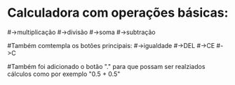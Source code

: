 # Calculadora com operações básicas:

#->multiplicação
#->divisão
#->soma
#->subtração

#Também comtempla os botões principais:
#->igualdade
#->DEL
#->CE
#->C

#Também foi adicionado o botão "." para que possam ser realziados cálculos como por exemplo "0.5 + 0.5"
